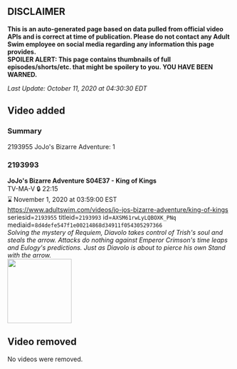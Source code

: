 ## DISCLAIMER
**This is an auto-generated page based on data pulled from official video APIs and is correct at time of publication. Please do not contact any Adult Swim employee on social media regarding any information this page provides.**  
**SPOILER ALERT: This page contains thumbnails of full episodes/shorts/etc. that might be spoilery to you. YOU HAVE BEEN WARNED.**  

_Last Update: October 11, 2020 at 04:30:30 EDT_
## Video added
### Summary
2193955 JoJo's Bizarre Adventure: 1  
### 2193993
**JoJo's Bizarre Adventure S04E37 - King of Kings**  
TV-MA-V 🔒 22:15  
⌛ November 1, 2020 at 03:59:00 EST  
https://www.adultswim.com/videos/jo-jos-bizarre-adventure/king-of-kings  
seriesid=`2193955` titleid=`2193993` id=`AXSM61rwLyLQBOXK_PNq` mediaid=`8d4defe547f1e00214868d34911f054305297366`  
_Solving the mystery of Requiem, Diavolo takes control of Trish's soul and steals the arrow. Attacks do nothing against Emperor Crimson's time leaps and Eulogy's predictions. Just as Diavolo is about to pierce his own Stand with the arrow._  
<a href="https://media.cdn.adultswim.com/uploads/20200914/thumbnails/2_2091410153-jojo_goldenwind_037.jpg"><img src="https://media.cdn.adultswim.com/uploads/20200914/thumbnails/2_2091410153-jojo_goldenwind_037.jpg" height="144px" /></a>
## Video removed
No videos were removed.  
